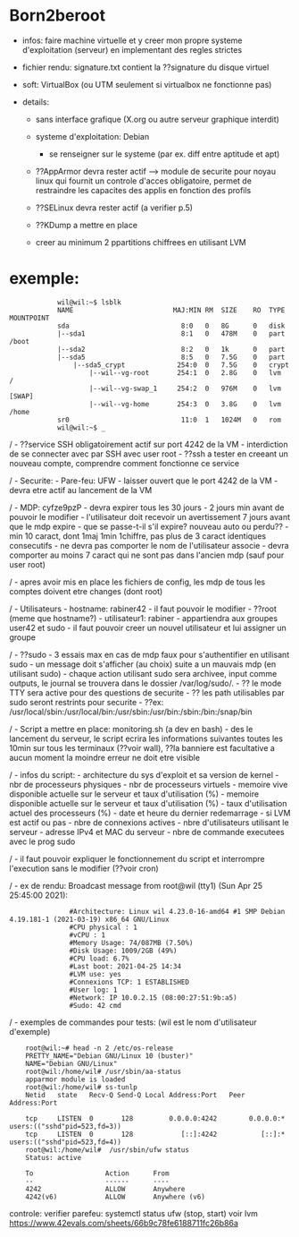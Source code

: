 # Born2beroot

- infos: 
    faire machine virtuelle et y creer mon propre systeme d'exploitation (serveur) en implementant des
    regles strictes

- fichier rendu:
    signature.txt
        contient la ??signature du disque virtuel

- soft:
    VirtualBox (ou UTM seulement si virtualbox ne fonctionne pas)

- details:
    - sans interface grafique (X.org ou autre serveur graphique interdit)

    - systeme d'exploitation: Debian
        - se renseigner sur le systeme (par ex. diff entre aptitude et apt)

    - ??AppArmor devra rester actif
        --> module de securite pour noyau linux qui fournit un controle d'acces obligatoire, permet de restraindre les capacites des applis en fonction des profils

    - ??SELinux devra rester actif (a verifier p.5)
    
    - ??KDump a mettre en place 

    - creer au minimum 2 ppartitions chiffrees en utilisant LVM
#        exemple:
                wil@wil:~$ lsblk
                NAME                         MAJ:MIN RM  SIZE    RO  TYPE    MOUNTPOINT
                sda                            8:0   0   8G      0   disk    
                |--sda1                        8:1   0   478M    0   part    /boot   
                |--sda2                        8:2   0   1k      0   part
                |--sda5                        8:5   0   7.5G    0   part
                    |--sda5_crypt             254:0  0   7.5G    0   crypt
                        |--wil--vg-root       254:1  0   2.8G    0   lvm     /
                        |--wil--vg-swap_1     254:2  0   976M    0   lvm     [SWAP]
                        |--wil--vg-home       254:3  0   3.8G    0   lvm     /home  
                sr0                            11:0  1   1024M   0   rom
                wil@wil:~$ _

/    - ??service SSH obligatoirement actif sur port 4242 de la VM
        - interdiction de se connecter avec par SSH avec user root
        - ??ssh a tester en creeant un nouveau compte, comprendre comment fonctionne ce service

/    - Securite:
        - Pare-feu: UFW
            - laisser ouvert que le port 4242 de la VM
            - devra etre actif au lancement de la VM

/        - MDP: cyfze9pzP
            - devra expirer tous les 30 jours
            - 2 jours min avant de pouvoir le modifier
            - l'utilisateur doit recevoir un avertissement 7 jours avant que le mdp expire
                - que se passe-t-il s'il expire? nouveau auto ou perdu??
            - min 10 caract, dont 1maj 1min 1chiffre, pas plus de 3 caract identiques consecutifs
            - ne devra pas comporter le nom de l'utilisateur associe
            - devra comporter au moins 7 caract qui ne sont pas dans l'ancien mdp (sauf pour user root)

/            - apres avoir mis en place les fichiers de config, les mdp de tous les comptes
              doivent etre changes (dont root)

/    - Utilisateurs
        - hostname: rabiner42
            - il faut pouvoir le modifier
        - ??root (meme que hostname?)
        - utilisateur1: rabiner
            - appartiendra aux groupes user42 et sudo
        - il faut pouvoir creer un nouvel utilisateur et lui assigner un groupe

/    - ??sudo
        - 3 essais max en cas de mdp faux pour s'authentifier en utilisant sudo
        - un message doit s'afficher (au choix) suite a un mauvais mdp (en utilisant sudo)
        - chaque action utilisant sudo sera archivee, input comme outputs,
          le journal se trouvera dans le dossier /var/log/sudo/.
        - ?? le mode TTY sera active pour des questions de securite
        - ?? les path utilisables par sudo seront restrints pour securite
            - ??ex: /usr/local/sbin:/usr/local/bin:/usr/sbin:/usr/bin:/sbin:/bin:/snap/bin

/    - Script a mettre en place: monitoring.sh (a dev en bash)
        - des le lancement du serveur, le script ecrira les informations suivantes
          toutes les 10min sur tous les terminaux (??voir wall), ??la banniere est facultative
          a aucun moment la moindre erreur ne doit etre visible

/        - infos du script:
            - architecture du sys d'exploit et sa version de kernel
            - nbr de processeurs physiques
            - nbr de processeurs virtuels
            - memoire vive disponible actuelle sur le serveur et taux d'utilisation (%)
            - memoire disponible actuelle sur le serveur et taux d'utilisation (%)
            - taux d'utilisation actuel des processeurs (%)
            - date et heure du dernier redemarrage
            - si LVM est actif ou pas
            - nbre de connexions actives
            - nbre d'utilisateurs utilisant le serveur
            - adresse IPv4 et MAC du serveur
            - nbre de commande executees avec le prog sudo

/            - il faut pouvoir expliquer le fonctionnement du script et interrompre l'execution 
              sans le modifier (??voir cron)

/            - ex de rendu:
                Broadcast message from root@wil (tty1) (Sun Apr 25 25:45:00 2021):

                   #Architecture: Linux wil 4.23.0-16-amd64 #1 SMP Debian 4.19.181-1 (2021-03-19) x86_64 GNU/Linux
                   #CPU physical : 1
                   #vCPU : 1
                   #Memory Usage: 74/087MB (7.50%)
                   #Disk Usage: 1009/2GB (49%)
                   #CPU load: 6.7%
                   #Last boot: 2021-04-25 14:34
                   #LVM use: yes
                   #Connexions TCP: 1 ESTABLISHED
                   #User log: 1
                   #Network: IP 10.0.2.15 (08:00:27:51:9b:a5)
                   #Sudo: 42 cmd


/    - exemples de commandes pour tests: (wil est le nom d'utilisateur d'exemple)

        root@wil:~# head -n 2 /etc/os-release
        PRETTY_NAME="Debian GNU/Linux 10 (buster)"
        NAME="Debian GNU/Linux"
        root@wil:/home/wil# /usr/sbin/aa-status
        apparmor module is loaded
        root@wil:/home/wil# ss-tunlp
        Netid   state   Recv-Q Send-Q Local Address:Port   Peer Address:Port

        tcp     LISTEN  0       128         0.0.0.0:4242        0.0.0.0:*       users:(("sshd"pid=523,fd=3))
        tcp     LISTEN  0       128            [::]:4242           [::]:*       users:(("sshd"pid=523,fd=4))
        root@wil:/home/wil#  /usr/sbin/ufw status
        Status: active

        To                  Action      From
        --                  ------      ----
        4242                ALLOW       Anywhere
        4242(v6)            ALLOW       Anywhere (v6)


controle:
    verifier parefeu:   systemctl status ufw    (stop, start)
    voir lvm
    https://www.42evals.com/sheets/66b9c78fe6188711fc26b86a
